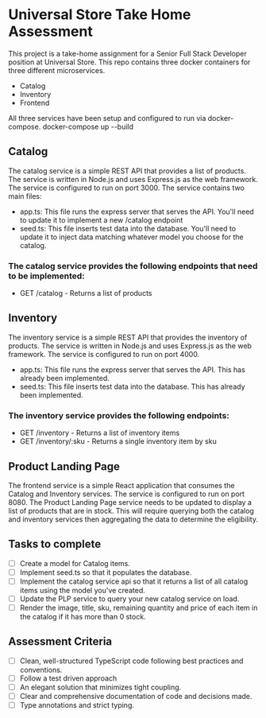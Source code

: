 # Universal Store Take Home Assessment
This project is a take-home assignment for a Senior Full Stack Developer position at Universal Store. This repo contains three docker containers for three different microservices. 
- Catalog
- Inventory
- Frontend

All three services have been setup and configured to run via docker-compose.
docker-compose up --build

## Catalog
The catalog service is a simple REST API that provides a list of products. The service is written in Node.js and uses Express.js as the web framework. The service is configured to run on port 3000.
The service contains two main files: 
- app.ts: This file runs the express server that serves the API. You'll need to update it to implement a new /catalog endpoint
- seed.ts: This file inserts test data into the database. You'll need to update it to inject data matching whatever model you choose for the catalog.
### The catalog service provides the following endpoints that need to be implemented:
- GET /catalog - Returns a list of products
## Inventory
The inventory service is a simple REST API that provides the inventory of products. The service is written in Node.js and uses Express.js as the web framework. The service is configured to run on port 4000.
- app.ts: This file runs the express server that serves the API. This has already been implemented.
- seed.ts: This file inserts test data into the database. This has already been implemented.
### The inventory service provides the following endpoints:
- GET /inventory - Returns a list of inventory items
- GET /inventory/:sku - Returns a single inventory item by sku
## Product Landing Page
The frontend service is a simple React application that consumes the Catalog and Inventory services. The service is configured to run on port 8080.
The Product Landing Page service needs to be updated to display a list of products that are in stock. This will require querying both the catalog and inventory services then aggregating the data to determine the eligibility.

## Tasks to complete
- [ ] Create a model for Catalog items.
- [ ] Implement seed.ts so that it populates the database.
- [ ] Implement the catalog service api so that it returns a list of all catalog items using the model you've created.
- [ ] Update the PLP service to query your new catalog service on load.
- [ ] Render the image, title, sku, remaining quantity and price of each item in the catalog if it has more than 0 stock.

## Assessment Criteria
- [ ] Clean, well-structured TypeScript code following best practices and conventions.
- [ ] Follow a test driven approach
- [ ] An elegant solution that minimizes tight coupling.
- [ ] Clear and comprehensive documentation of code and decisions made.
- [ ] Type annotations and strict typing.
